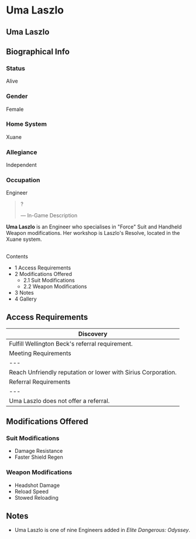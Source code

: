 # Uma Laszlo
## Uma Laszlo

		

## Biographical Info

### Status

Alive

### Gender

Female

### Home System

Xuane

### Allegiance

Independent

### Occupation

Engineer

> 
> 
> ?
> 
> 
> — In-Game Description
> 

**Uma Laszlo** is an Engineer who specialises in "Force" Suit and Handheld Weapon modifications. Her workshop is Laszlo's Resolve, located in the Xuane system.

## 

Contents

- 1 Access Requirements
- 2 Modifications Offered
    - 2.1 Suit Modifications
    - 2.2 Weapon Modifications
- 3 Notes
- 4 Gallery

## Access Requirements

| Discovery |
| --- |
| Fulfill Wellington Beck's referral requirement. |
| Meeting Requirements |
| --- |
| Reach Unfriendly reputation or lower with Sirius Corporation. |
| Referral Requirements |
| --- |
| Uma Laszlo does not offer a referral. |

## Modifications Offered

### Suit Modifications

- Damage Resistance
- Faster Shield Regen

### Weapon Modifications

- Headshot Damage
- Reload Speed
- Stowed Reloading

## Notes

- Uma Laszlo is one of nine Engineers added in *Elite Dangerous: Odyssey*.